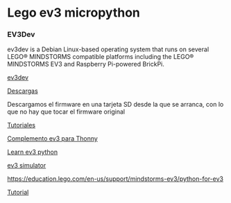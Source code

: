 # Lego ev3 micropython
### EV3Dev

ev3dev is a Debian Linux-based operating system that runs on several LEGO® MINDSTORMS compatible platforms including the LEGO® MINDSTORMS EV3 and Raspberry Pi-powered BrickPi.

[ev3dev ](https://www.ev3dev.org/)

[Descargas](https://www.ev3dev.org/downloads/)

Descargamos el firmware en una tarjeta SD desde la que se arranca, con lo que no hay que tocar el firmware original

[Tutoriales](https://www.ev3dev.org/docs/tutorials/)

[Complemento ev3 para Thonny](https://www.ev3dev.org/downloads/)

[Learn ev3 python](https://sites.google.com/site/ev3python/learn_ev3_python/workflows)

[ev3 simulator](https://github.com/ev3dev-python-tools/ev3dev2simulator)

https://education.lego.com/en-us/support/mindstorms-ev3/python-for-ev3

[Tutorial](https://le-www-live-s.legocdn.com/sc/media/files/ev3-micropython/ev3micropythonv100-71d3f28c59a1e766e92a59ff8500818e.pdf)

